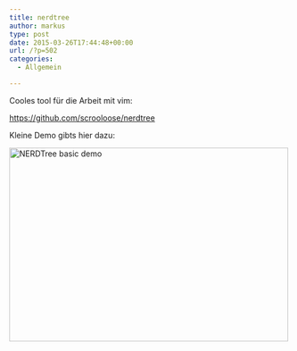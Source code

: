 ```yaml
---
title: nerdtree
author: markus
type: post
date: 2015-03-26T17:44:48+00:00
url: /?p=502
categories:
  - Allgemein

---
```

Cooles tool für die Arbeit mit vim:
  
https://github.com/scrooloose/nerdtree

Kleine Demo gibts hier dazu:
  
[<img src="https://farm4.staticflickr.com/3001/2862367534_898b010158.jpg" alt="NERDTree basic demo" width="500" height="347" />][1]

 [1]: https://www.flickr.com/photos/30496122@N07/2862367534/sizes/o/